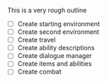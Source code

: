 This is a very rough outline

- [ ] Create starting environment
- [ ] Create second environment
- [ ] Create travel
- [ ] Create ability descriptions
- [ ] Create dialogue manager
- [ ] Create items and abilities
- [ ] Create combat